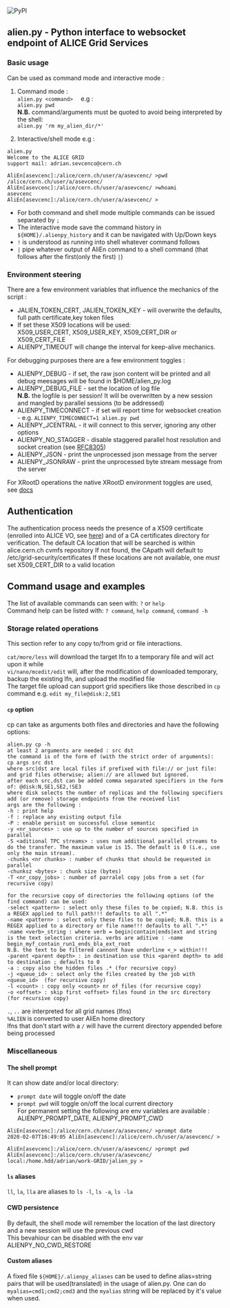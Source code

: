 ![PyPI](https://img.shields.io/pypi/v/alienpy?style=plastic)  

## alien.py - Python interface to websocket endpoint of ALICE Grid Services  

### Basic usage
Can be used as command mode and interactive mode :  
1. Command mode :  
`alien.py <command>  `
e.g :  
`alien.py pwd  `  
**N.B.** command/arguments must be quoted to avoid being interpreted by the shell:  
`alien.py 'rm my_alien_dir/*'`

2. Interactive/shell mode e.g :  
```
alien.py
Welcome to the ALICE GRID
support mail: adrian.sevcenco@cern.ch

AliEn[asevcenc]:/alice/cern.ch/user/a/asevcenc/ >pwd
/alice/cern.ch/user/a/asevcenc/
AliEn[asevcenc]:/alice/cern.ch/user/a/asevcenc/ >whoami
asevcenc
AliEn[asevcenc]:/alice/cern.ch/user/a/asevcenc/ >
```
* For both command and shell mode multiple commands can be issued separated by `;`  
* The interactive mode save the command history in `${HOME}/.alienpy_history` and it can be navigated with Up/Down keys  
* `!` is understood as running into shell whatever command follows  
* `|` pipe whatever output of AliEn command to a shell command (that follows after the first(only the first) `|`)

### Environment steering

There are a few environment variables that influence the mechanics of the script :  
* JALIEN_TOKEN_CERT, JALIEN_TOKEN_KEY - will overwrite the defaults, full path certificate,key token files  
* If set these X509 locations will be used:   
   X509_USER_CERT, X509_USER_KEY, X509_CERT_DIR or X509_CERT_FILE  
* ALIENPY_TIMEOUT will change the interval for keep-alive mechanics.

For debugging purposes there are a few environment toggles :  
* ALIENPY_DEBUG - if set, the raw json content will be printed and all debug meesages will be found in $HOME/alien_py.log   
* ALIENPY_DEBUG_FILE - set the location of log file   
**N.B.** the logfile is per session! It will be overwritten by a new session and mangled by parallel sessions (to be addressed) 
* ALIENPY_TIMECONNECT - if set will report time for websocket creation - e.g. `ALIENPY_TIMECONNECT=1 alien.py pwd`     
* ALIENPY_JCENTRAL - it will connect to this server, ignoring any other options   
* ALIENPY_NO_STAGGER - disable staggered parallel host resolution and socket creation (see [RFC8305](https://tools.ietf.org/html/rfc8305))
* ALIENPY_JSON - print the unprocessed json message from the server   
* ALIENPY_JSONRAW - print the unprocessed byte stream message from the server   
   
For XRootD operations the native XRootD environment toggles are used, see [docs](https://xrootd.slac.stanford.edu/doc/man/xrdcp.1.html#ENVIRONMENT "XRootD xrdcopy documentation")   

## Authentication
The authentication process needs the presence of a X509 certificate (enrolled into ALICE VO, see [here](https://alien.web.cern.ch/content/vo/alice/userregistration))
and of a CA certificates directory for verification.
The default CA location that will be searched is within alice.cern.ch cvmfs repository
If not found, the CApath will default to /etc/grid-security/certificates
If these locations are not available, one _must_ set X509_CERT_DIR to a valid location


## Command usage and examples  

The list of available commands can seen with: `?` or `help`   
Command help can be listed with: `? command`, `help command`, `command -h`  

### Storage related operations
This section refer to any copy to/from grid or file interactions.   

`cat/more/less` will download the target lfn to a temporary file and will act upon it while  
`vi/nano/mcedit/edit` will, after the modification of downloaded temporary, backup the existing lfn, and upload the modified file  
The target file upload can support grid specifiers like those described in `cp` command e.g. `edit my_file@disk:2,SE1`  

#### ```cp``` option  

cp can take as arguments both files and directories and have the following options:  
```
alien.py cp -h
at least 2 arguments are needed : src dst
the command is of the form of (with the strict order of arguments):
cp args src dst
where src|dst are local files if prefixed with file:// or just file: and grid files otherwise; alien:// are allowed but ignored.
after each src,dst can be added comma separated specifiers in the form of: @disk:N,SE1,SE2,!SE3
where disk selects the number of replicas and the following specifiers add (or remove) storage endpoints from the received list
args are the following :
-h : print help
-f : replace any existing output file
-P : enable persist on successful close semantic
-y <nr_sources> : use up to the number of sources specified in parallel
-S <aditional TPC streams> : uses num additional parallel streams to do the transfer. The maximum value is 15. The default is 0 (i.e., use only the main stream).
-chunks <nr chunks> : number of chunks that should be requested in parallel
-chunksz <bytes> : chunk size (bytes)
-T <nr_copy_jobs> : number of parralel copy jobs from a set (for recursive copy)

for the recursive copy of directories the following options (of the find command) can be used:
-select <pattern> : select only these files to be copied; N.B. this is a REGEX applied to full path!!! defaults to all ".*"
-name <pattern> : select only these files to be copied; N.B. this is a REGEX applied to a directory or file name!!! defaults to all ".*"
-name <verb>_string : where verb = begin|contain|ends|ext and string is the text selection criteria. verbs are aditive : -name begin_myf_contain_run1_ends_bla_ext_root
N.B. the text to be filtered cannont have underline <_> within!!!
-parent <parent depth> : in destination use this <parent depth> to add to destination ; defaults to 0
-a : copy also the hidden files .* (for recursive copy)
-j <queue_id> : select only the files created by the job with <queue_id>  (for recursive copy)
-l <count> : copy only <count> nr of files (for recursive copy)
-o <offset> : skip first <offset> files found in the src directory (for recursive copy)
```

`.`, `..` are interpreted for all grid names (lfns)  
`%ALIEN` is converted to user AliEn home directory  
lfns that don't start with a `/` will have the current directory appended before being processed

### Miscellaneous

#### The shell prompt
It can show date and/or local directory:   
* `prompt date` will toggle on/off the date  
* `prompt pwd` will toggle on/off the local current directory  
For permanent setting the following are env variables are available : ALIENPY_PROMPT_DATE, ALIENPY_PROMPT_CWD   
```
AliEn[asevcenc]:/alice/cern.ch/user/a/asevcenc/ >prompt date
2020-02-07T16:49:05 AliEn[asevcenc]:/alice/cern.ch/user/a/asevcenc/ >

AliEn[asevcenc]:/alice/cern.ch/user/a/asevcenc/ >prompt pwd
AliEn[asevcenc]:/alice/cern.ch/user/a/asevcenc/ local:/home.hdd/adrian/work-GRID/jalien_py >
```

#### `ls` aliases
`ll`, `la`, `lla` are aliases to `ls -l`, `ls -a`, `ls -la`

#### CWD persistence
By default, the shell mode will remember the location of the last directory and a new session will use the previous cwd   
This bevahiour can be disabled with the env var ALIENPY_NO_CWD_RESTORE   

#### Custom aliases   
A fixed file `${HOME}/.alienpy_aliases` can be used to define alias=string pairs that will be used(translated) in the usage of alien.py. One can do `myalias=cmd1;cmd2;cmd3` and the `myalias` string will be replaced by it's value when used.   

